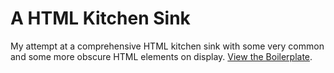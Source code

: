 # A HTML Kitchen Sink

My attempt at a comprehensive HTML kitchen sink with some very common and some more obscure HTML elements on display. [View the Boilerplate](./kitchen-sink.html).


